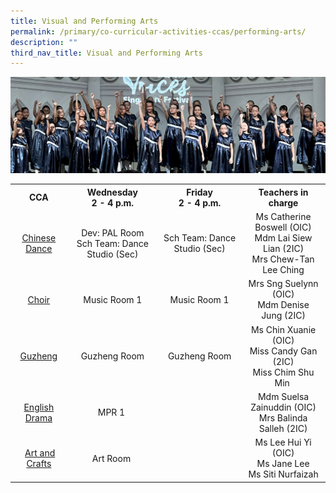 ```yaml
---
title: Visual and Performing Arts
permalink: /primary/co-curricular-activities-ccas/performing-arts/
description: ""
third_nav_title: Visual and Performing Arts
---
```

![](/images/01%20Banner%20Photos/cca.jpg)

<table>
<tbody>
<tr>
<th style="text-align: center;">CCA</th>
<th style="text-align: center;">Wednesday<br>2 - 4 p.m.</th>
<th style="text-align: center;">Friday<br>2 - 4 p.m.</th>
<th style="text-align: center;">Teachers in charge</th>
</tr>
<tr>
<td style="text-align: center;"><a href="/primary/co-curricular-activities-ccas/performing-arts/chinese-dance" target="">Chinese Dance</a></td>
<td style="text-align: center;">Dev: PAL Room<br>Sch Team: Dance Studio (Sec)</td>
<td style="text-align: center;">Sch Team: Dance Studio (Sec)</td>
<td style="text-align: center;">
<div>Ms Catherine Boswell (OIC)</div>
<div>Mdm Lai Siew Lian (2IC)</div>
<div>Mrs Chew-Tan Lee Ching</div>
</td>
</tr>
<tr>
<td style="text-align: center;"><a href="/primary/co-curricular-activities-ccas/performing-arts/choir" target="">Choir</a></td>
<td style="text-align: center;">Music Room 1</td>
<td style="text-align: center;">Music Room 1</td>
<td style="text-align: center;">
<div>Mrs Sng Suelynn (OIC)</div>
<div>Mdm Denise Jung&nbsp;(2IC)</div>
</td>
</tr>
<tr>
<td style="text-align: center;"><a href="/primary/co-curricular-activities-ccas/performing-arts/guzheng" target="">Guzheng</a></td>
<td style="text-align: center;">Guzheng Room</td>
<td style="text-align: center;">Guzheng Room</td>
<td style="text-align: center;">
<div>Ms Chin Xuanie (OIC)</div>
<div>Miss Candy Gan (2IC)</div>
<div>Miss Chim Shu Min&nbsp;</div>
</td>
</tr>
<tr>
<td style="text-align: center;"><a href="/primary/co-curricular-activities-ccas/performing-arts/eldds" target="">English Drama</a></td>
<td style="text-align: center;">MPR 1&nbsp;</td>
<td style="text-align: center;"></td>
<td style="text-align: center;">
<div>Mdm Suelsa Zainuddin (OIC)</div>
<div>Mrs Balinda Salleh (2IC)</div>
</td>
</tr>
<tr>
<td style="text-align: center;">&nbsp;<a href="/primary/co-curricular-activities-ccas/clubs-n-societies/visual-arts-club">Art and Crafts</a></td>
<td style="text-align: center;">Art Room&nbsp;</td>
<td style="text-align: center;"></td>
<td style="text-align: center;">
<div>Ms Lee Hui Yi (OIC)</div>
<div>Ms Jane Lee</div>
<div>Ms Siti Nurfaizah</div>
</td>
</tr>
</tbody>
</table>